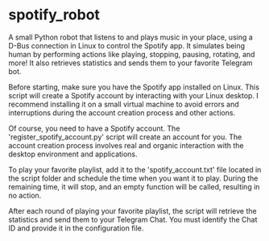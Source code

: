 # spotify_robot
A small Python robot that listens to and plays music in your place, using a D-Bus connection in Linux to control the Spotify app. It simulates being human by performing actions like playing, stopping, pausing, rotating, and more! It also retrieves statistics and sends them to your favorite Telegram bot.

Before starting, make sure you have the Spotify app installed on Linux. This script will create a Spotify account by interacting with your Linux desktop. I recommend installing it on a small virtual machine to avoid errors and interruptions during the account creation process and other actions.

Of course, you need to have a Spotify account. The 'register_spotify_account.py' script will create an account for you. The account creation process involves real and organic interaction with the desktop environment and applications.

To play your favorite playlist, add it to the 'spotify_account.txt' file located in the script folder and schedule the time when you want it to play. During the remaining time, it will stop, and an empty function will be called, resulting in no action.

After each round of playing your favorite playlist, the script will retrieve the statistics and send them to your Telegram Chat. You must identify the Chat ID and provide it in the configuration file.
